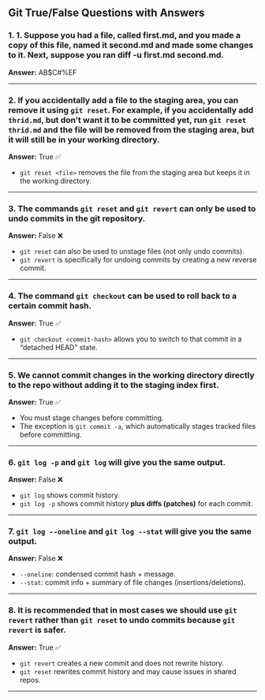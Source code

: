 ## Git True/False Questions with Answers
### 1. 1.	Suppose you had a file, called first.md, and you made a copy of this file, named it second.md and made some changes to it. Next, suppose you ran diff -u first.md second.md.
**Answer:** AB$C#%EF

---
### 2. If you accidentally add a file to the staging area, you can remove it using `git reset`. For example, if you accidentally add `thrid.md`, but don’t want it to be committed yet, run `git reset thrid.md` and the file will be removed from the staging area, but it will still be in your working directory.  
**Answer:** True ✅  
- `git reset <file>` removes the file from the staging area but keeps it in the working directory.

---

### 3. The commands `git reset` and `git revert` can only be used to undo commits in the git repository.  
**Answer:** False ❌  
- `git reset` can also be used to unstage files (not only undo commits).  
- `git revert` is specifically for undoing commits by creating a new reverse commit.

---

### 4. The command `git checkout` can be used to roll back to a certain commit hash.  
**Answer:** True ✅  
- `git checkout <commit-hash>` allows you to switch to that commit in a “detached HEAD” state.

---

### 5. We cannot commit changes in the working directory directly to the repo without adding it to the staging index first.  
**Answer:** True ✅  
- You must stage changes before committing.  
- The exception is `git commit -a`, which automatically stages tracked files before committing.

---

### 6. `git log -p` and `git log` will give you the same output.  
**Answer:** False ❌  
- `git log` shows commit history.  
- `git log -p` shows commit history **plus diffs (patches)** for each commit.

---

### 7. `git log --oneline` and `git log --stat` will give you the same output.  
**Answer:** False ❌  
- `--oneline`: condensed commit hash + message.  
- `--stat`: commit info + summary of file changes (insertions/deletions).

---

### 8. It is recommended that in most cases we should use `git revert` rather than `git reset` to undo commits because `git revert` is safer.  
**Answer:** True ✅  
- `git revert` creates a new commit and does not rewrite history.  
- `git reset` rewrites commit history and may cause issues in shared repos.

---

